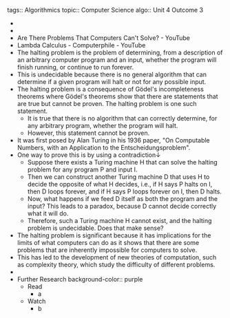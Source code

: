 tags:: Algorithmics
topic:: Computer Science
algo:: Unit 4 Outcome 3

-
-
- Are There Problems That Computers Can't Solve? - YouTube
- Lambda Calculus - Computerphile - YouTube
- The halting problem is the problem of determining, from a description of an arbitrary computer program and an input, whether the program will finish running, or continue to run forever.
- This is undecidable because there is no general algorithm that can determine if a given program will halt or not for any possible input.
- The halting problem is a consequence of Gödel's incompleteness theorems where Gödel's theorems show that there are statements that are true but cannot be proven. The halting problem is one such statement.
	- It is true that there is no algorithm that can correctly determine, for any arbitrary program, whether the program will halt.
	- However, this statement cannot be proven.
- It was first posed by Alan Turing in his 1936 paper, "On Computable Numbers, with an Application to the Entscheidungsproblem".
- One way to prove this is by using a contradiction↓
	- Suppose there exists a Turing machine H that can solve the halting problem for any program P and input I.
	- Then we can construct another Turing machine D that uses H to decide the opposite of what H decides, i.e., if H says P halts on I, then D loops forever, and if H says P loops forever on I, then D halts.
	- Now, what happens if we feed D itself as both the program and the input? This leads to a paradox, because D cannot decide correctly what it will do.
	- Therefore, such a Turing machine H cannot exist, and the halting problem is undecidable. Does that make sense?
- The halting problem is significant because it has implications for the limits of what computers can do as it shows that there are some problems that are inherently impossible for computers to solve.
- This has led to the development of new theories of computation, such as complexity theory, which study the difficulty of different problems.
-
- Further Research
  background-color:: purple
	- Read
		- a
	- Watch
		- b